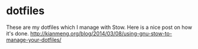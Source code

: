 dotfiles
========

These are my dotfiles which I manage with Stow.  Here is a nice post on how it's done. http://kianmeng.org/blog/2014/03/08/using-gnu-stow-to-manage-your-dotfiles/
